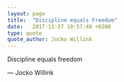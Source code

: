```yaml
---
layout: page
title:  "Discipline equals Freedom"
date:   2017-11-27 10:57:48 +0200
type: quote
quote_author: Jocko Willink
---
```

Discipline equals freedom

― Jocko Willink